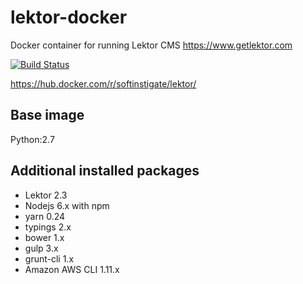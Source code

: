 # lektor-docker
Docker container for running Lektor CMS https://www.getlektor.com

[![Build Status](https://travis-ci.org/SoftInstigate/lektor-docker.svg?branch=master)](https://travis-ci.org/SoftInstigate/lektor-docker)

https://hub.docker.com/r/softinstigate/lektor/

## Base image
Python:2.7

## Additional installed packages
* Lektor 2.3
* Nodejs 6.x with npm
* yarn 0.24
* typings 2.x
* bower 1.x
* gulp 3.x
* grunt-cli 1.x
* Amazon AWS CLI 1.11.x
